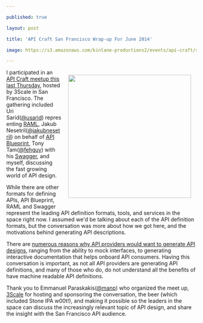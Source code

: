 ---
published: true
layout: post
title: 'API Craft San Francisco Wrap-up For June 2014'
image: https://s3.amazonaws.com/kinlane-productions2/events/api-craft/san-francisco/api-craft-sf-june-2014.jpg
---

<p><img style="padding: 15px;" src="https://s3.amazonaws.com/kinlane-productions2/events/api-craft/san-francisco/api-craft-sf-june-2014.jpg" alt="" width="325" align="right" />
<p>I participated in an <a href="https://www.meetup.com/API-Craft-San-Francisco/events/185583452/">API Craft meetup this last Thursday</a>, hosted by 3Scale in San Francisco. The gathering included Uri Sarid(<a href="https://twitter.com/usarid">@usarid</a>)&nbsp;representing <a href="http://raml.org/">RAML</a>, Jakub Nesetril(<a href="https://twitter.com/jakubnesetril">@jakubnesetril</a>)&nbsp;on behalf of <a href="http://apiblueprint.org/">API Blueprint</a>, Tony Tam(<a href="https://twitter.com/fehguy">@fehguy</a>) with his <a href="http://swagger.wordnik.com/">Swagger</a>, and myself, discussing the fast growing world of API design.
<p>While there are other formats for defining APIs, API Blueprint, RAML and Swagger represent the leading API definition formats, tools, and services in the space right now. I assumed we'd be talking about each of the API definition formats, but the conversation was more about how we got here, and the motivations behind generating API descriptions.
<p>There are <a href="http://apievangelist.com/2014/06/05/what-are-the-incentives-for-creating-machine-readable-api-definitions/">numerous reasons why API providers would want to generate API designs</a>, ranging from the ability to mock interfaces, to generating interactive documentation that helps onboard API consumers. Having this conversation is important, as not all API providers are generating API definitions, and many of those who do, do not understand all the benefits of have machine readable API definitions.
<p>Thank you to Emmanuel Paraskakis(<a href="https://twitter.com/manp">@manp</a>)&nbsp;who organized the meet up, <a href="https://bit.ly/13esk6Q">3Scale</a> for hosting and sponsoring the conversation, the beer (which included Stone IPA w00t!), and making it possible so the leaders in the space can discuss the increasingly relevant topic of API design, and share the insight with the San Francisco API audience.

